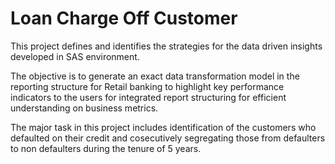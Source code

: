 # Loan Charge Off Customer

This project defines and identifies the strategies for the data driven insights developed in SAS environment.

The objective is to generate an exact data transformation model in the reporting structure for Retail banking to highlight key performance indicators to the users for integrated report structuring for efficient understanding on business metrics.

The major task in this project includes identification of the customers who defaulted on their credit and cosecutively segregating those from defaulters to non defaulters during the tenure of 5 years.
